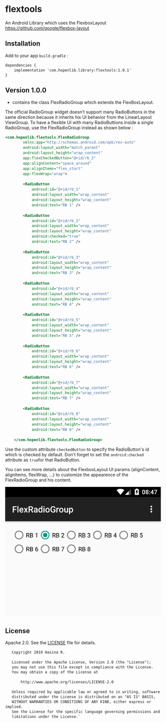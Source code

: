 # flextools
An Android Library which uses the FlexboxLayout https://github.com/google/flexbox-layout

## Installation
Add to your app `build.gradle` :
````
dependencies {
    implementation 'com.hopenlib.library:flextools:1.0.1'
}
````

## Version 1.0.0
- contains the class FlexRadioGroup which extends the FlexBoxLayout.

The official RadioGroup widget doesn't support many RadioButtons in the same direction because it inherits his UI behavior from the LinearLayout ViewGroup. To have a flexible UI with many RadioButtions inside a single RadioGroup, use the FlexRadioGroup instead as shown below :

````xml
<com.hopenlib.flextools.FlexRadioGroup
        xmlns:app="http://schemas.android.com/apk/res-auto"
        android:layout_width="match_parent"
        android:layout_height="wrap_content"
        app:flexCheckedButton="@+id/rb_2"
        app:alignContent="space_around"
        app:alignItems="flex_start"
        app:flexWrap="wrap">

        <RadioButton
            android:id="@+id/rb_1"
            android:layout_width="wrap_content"
            android:layout_height="wrap_content"
            android:text="RB 1" />

        <RadioButton
            android:id="@+id/rb_2"
            android:layout_width="wrap_content"
            android:layout_height="wrap_content"
            android:checked="true" 
            android:text="RB 2" />

        <RadioButton
            android:id="@+id/rb_3"
            android:layout_width="wrap_content"
            android:layout_height="wrap_content" 
            android:text="RB 3" />

        <RadioButton
            android:id="@+id/rb_4"
            android:layout_width="wrap_content"
            android:layout_height="wrap_content" 
            android:text="RB 4" />

        <RadioButton
            android:id="@+id/rb_5"
            android:layout_width="wrap_content"
            android:layout_height="wrap_content" 
            android:text="RB 5" />

        <RadioButton
            android:id="@+id/rb_6"
            android:layout_width="wrap_content"
            android:layout_height="wrap_content" 
            android:text="RB 6" />
            
        <RadioButton
            android:id="@+id/rb_7"
            android:layout_width="wrap_content"
            android:layout_height="wrap_content"
            android:text="RB 7" />

        <RadioButton
            android:id="@+id/rb_8"
            android:layout_width="wrap_content"
            android:layout_height="wrap_content"
            android:text="RB 8" />

    </com.hopenlib.flextools.FlexRadioGroup>
````

Use the custom attribute `checkedButton` to specify the RadioButton's id which is checked by default. Don't forget to set the `android:checked` attribute as `true`for that RadioButton.

You can see more details about the FlexboxLayout UI params (alignContent, alignItems, flexWrap, ...) to customize the appearence of the FlexRadioGroup and his content.

![FlexRadioGroup in action](/assets/screenshot.png)

## License
Apache 2.0. See the [LICENSE](https://github.com/mrHerintsoaHasina/flextools/blob/master/LICENSE.md) file for details.
```
   Copyright 2019 Hasina R.

   Licensed under the Apache License, Version 2.0 (the "License");
   you may not use this file except in compliance with the License.
   You may obtain a copy of the License at

       http://www.apache.org/licenses/LICENSE-2.0

   Unless required by applicable law or agreed to in writing, software
   distributed under the License is distributed on an "AS IS" BASIS,
   WITHOUT WARRANTIES OR CONDITIONS OF ANY KIND, either express or implied.
   See the License for the specific language governing permissions and
   limitations under the License.`
```

